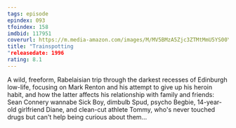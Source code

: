 ```yaml
---
tags: episode
epindex: 093
tfoindex: 158
imdbid: 117951
coverurl: https://m.media-amazon.com/images/M/MV5BMzA5Zjc3ZTMtMmU5YS00YTMwLWI4MWUtYTU0YTVmNjVmODZhXkEyXkFqcGdeQXVyNjU0OTQ0OTY@._V1_SY300_CR0,0,202,300_.jpg
title: "Trainspotting
"releasedate: 1996
rating: 8.1
---
```


A wild, freeform, Rabelaisian trip through the darkest recesses of Edinburgh low-life, focusing on Mark Renton and his attempt to give up his heroin habit, and how the latter affects his relationship with family and friends: Sean Connery wannabe Sick Boy, dimbulb Spud, psycho Begbie, 14-year-old girlfriend Diane, and clean-cut athlete Tommy, who's never touched drugs but can't help being curious about them...
